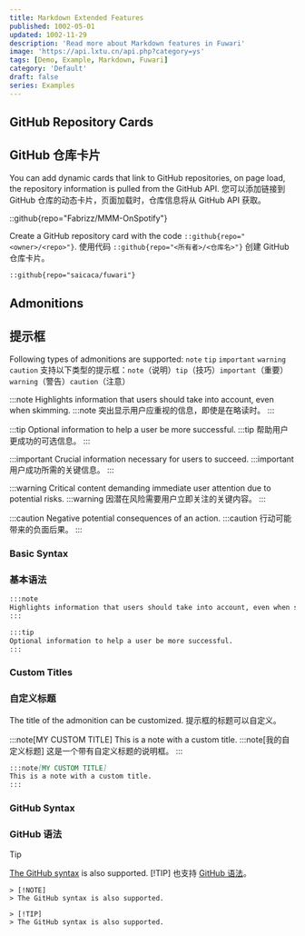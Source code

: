 ```yaml
---
title: Markdown Extended Features
published: 1002-05-01
updated: 1002-11-29
description: 'Read more about Markdown features in Fuwari'
image: 'https://api.lxtu.cn/api.php?category=ys'
tags: [Demo, Example, Markdown, Fuwari]
category: 'Default'
draft: false 
series: Examples
---
```


## GitHub Repository Cards
## GitHub 仓库卡片

You can add dynamic cards that link to GitHub repositories, on page load, the repository information is pulled from the GitHub API.
您可以添加链接到 GitHub 仓库的动态卡片，页面加载时，仓库信息将从 GitHub API 获取。

::github{repo="Fabrizz/MMM-OnSpotify"}

Create a GitHub repository card with the code `::github{repo="<owner>/<repo>"}`.
使用代码 `::github{repo="<所有者>/<仓库名>"}` 创建 GitHub 仓库卡片。

```markdown
::github{repo="saicaca/fuwari"}
```

## Admonitions
## 提示框

Following types of admonitions are supported: `note` `tip` `important` `warning` `caution`
支持以下类型的提示框：`note`（说明）`tip`（技巧）`important`（重要）`warning`（警告）`caution`（注意）

:::note
Highlights information that users should take into account, even when skimming.
:::note
突出显示用户应重视的信息，即使是在略读时。
:::

:::tip
Optional information to help a user be more successful.
:::tip
帮助用户更成功的可选信息。
:::

:::important
Crucial information necessary for users to succeed.
:::important
用户成功所需的关键信息。
:::

:::warning
Critical content demanding immediate user attention due to potential risks.
:::warning
因潜在风险需要用户立即关注的关键内容。
:::

:::caution
Negative potential consequences of an action.
:::caution
行动可能带来的负面后果。
:::

### Basic Syntax
### 基本语法

```markdown
:::note
Highlights information that users should take into account, even when skimming.
:::

:::tip
Optional information to help a user be more successful.
:::
```

### Custom Titles
### 自定义标题

The title of the admonition can be customized.
提示框的标题可以自定义。

:::note[MY CUSTOM TITLE]
This is a note with a custom title.
:::note[我的自定义标题]
这是一个带有自定义标题的说明框。
:::

```markdown
:::note[MY CUSTOM TITLE]
This is a note with a custom title.
:::
```

### GitHub Syntax
### GitHub 语法

> [!TIP]
> [The GitHub syntax](https://github.com/orgs/community/discussions/16925) is also supported.
> [!TIP]
> 也支持 [GitHub 语法](https://github.com/orgs/community/discussions/16925)。

```
> [!NOTE]
> The GitHub syntax is also supported.

> [!TIP]
> The GitHub syntax is also supported.
```
